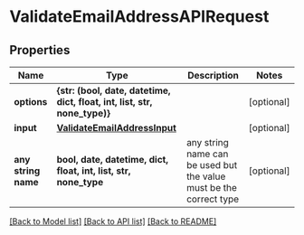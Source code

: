 # ValidateEmailAddressAPIRequest


## Properties
Name | Type | Description | Notes
------------ | ------------- | ------------- | -------------
**options** | **{str: (bool, date, datetime, dict, float, int, list, str, none_type)}** |  | [optional] 
**input** | [**ValidateEmailAddressInput**](ValidateEmailAddressInput.md) |  | [optional] 
**any string name** | **bool, date, datetime, dict, float, int, list, str, none_type** | any string name can be used but the value must be the correct type | [optional]

[[Back to Model list]](../README.md#documentation-for-models) [[Back to API list]](../README.md#documentation-for-api-endpoints) [[Back to README]](../README.md)


